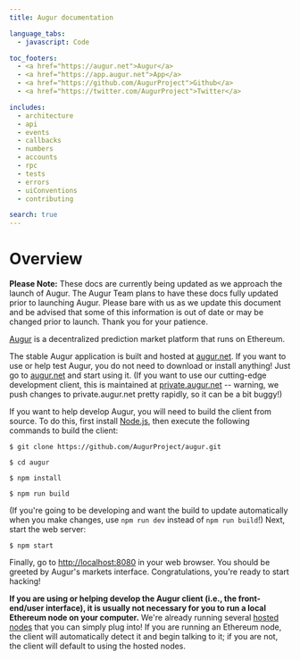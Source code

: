 ```yaml
---
title: Augur documentation

language_tabs:
  - javascript: Code

toc_footers:
  - <a href="https://augur.net">Augur</a>
  - <a href="https://app.augur.net">App</a>
  - <a href="https://github.com/AugurProject">Github</a>
  - <a href="https://twitter.com/AugurProject">Twitter</a>

includes:
  - architecture
  - api
  - events
  - callbacks
  - numbers
  - accounts
  - rpc
  - tests
  - errors
  - uiConventions
  - contributing

search: true
---
```

Overview
========
<aside class="notice"><b>Please Note:</b> These docs are currently being updated as we approach the launch of Augur. The Augur Team plans to have these docs fully updated prior to launching Augur. Please bare with us as we update this document and be advised that some of this information is out of date or may be changed prior to launch. Thank you for your patience.</aside>

[Augur](https://augur.net) is a decentralized prediction market platform that runs on Ethereum.

The stable Augur application is built and hosted at [augur.net](https://augur.net).  If you want to use or help test Augur, you do not need to download or install anything!  Just go to [augur.net](http://app.augur.net) and start using it.  (If you want to use our cutting-edge development client, this is maintained at [private.augur.net](http://private.augur.net) -- warning, we push changes to private.augur.net pretty rapidly, so it can be a bit buggy!)

If you want to help develop Augur, you will need to build the client from source.  To do this, first install [Node.js](https://nodejs.org/), then execute the following commands to build the client:

`$ git clone https://github.com/AugurProject/augur.git`

`$ cd augur`

`$ npm install`

`$ npm run build`

(If you're going to be developing and want the build to update automatically when you make changes, use `npm run dev` instead of `npm run build`!) Next, start the web server:

`$ npm start`

Finally, go to [http://localhost:8080](http://localhost:8080) in your web browser.  You should be greeted by Augur's markets interface.  Congratulations, you're ready to start hacking!

<aside class="notice"><b>If you are using or helping develop the Augur client (i.e., the front-end/user interface), it is usually not necessary for you to run a local Ethereum node on your computer.</b>  We're already running several <a href="http://docs.augur.net/#hosted-node">hosted nodes</a> that you can simply plug into!  If you are running an Ethereum node, the client will automatically detect it and begin talking to it; if you are not, the client will default to using the hosted nodes.</aside>
